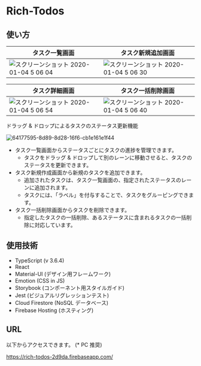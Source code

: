 # Rich-Todos

## 使い方

| タスク一覧画面                                                                                                                                 | タスク新規追加画面                                                                                                                             |
| ---------------------------------------------------------------------------------------------------------------------------------------------- | ---------------------------------------------------------------------------------------------------------------------------------------------- |
| ![スクリーンショット 2020-01-04 5 06 04](https://user-images.githubusercontent.com/46975885/71746584-a1174500-2eb0-11ea-83bb-db3773512fb3.png) | ![スクリーンショット 2020-01-04 5 06 30](https://user-images.githubusercontent.com/46975885/71746613-b12f2480-2eb0-11ea-8e26-dc0bc8940ceb.png) |

| タスク詳細画面                                                                                                                                 | タスク一括削除画面                                                                                                                             |
| ---------------------------------------------------------------------------------------------------------------------------------------------- | ---------------------------------------------------------------------------------------------------------------------------------------------- |
| ![スクリーンショット 2020-01-04 5 06 54](https://user-images.githubusercontent.com/46975885/71746702-f81d1a00-2eb0-11ea-9e7f-4d3eb8a8106a.png) | ![スクリーンショット 2020-01-04 5 06 40](https://user-images.githubusercontent.com/46975885/71746689-eb002b00-2eb0-11ea-86b5-6215afaabead.png) |

ドラッグ & ドロップによるタスクのステータス更新機能

![64177595-8d89-8d28-16f6-cb1e161e1f44](https://user-images.githubusercontent.com/46975885/71746814-4f22ef00-2eb1-11ea-912c-8801ae913f81.gif)

- タスク一覧画面からステータスごとにタスクの進捗を管理できます。
  - タスクをドラッグ & ドロップして別のレーンに移動させると、タスクのステータスを更新できます。
- タスク新規作成画面から新規のタスクを追加できます。
  - 追加されたタスクは、タスク一覧画面の、指定されたステータスのレーンに追加されます。
  - タスクには、「ラベル」を付与することで、タスクをグルーピングできます。
- タスク一括削除画面からタスクを削除できます。
  - 指定したタスクの一括削除、あるステータスに含まれるタスクの一括削除に対応しています。

## 使用技術

- TypeScript (v 3.6.4)
- React
- Material-UI (デザイン用フレームワーク)
- Emotion (CSS in JS)
- Storybook (コンポーネント用スタイルガイド)
- Jest (ビジュアルリグレッションテスト)
- Cloud Firestore (NoSQL データベース)
- Firebase Hosting (ホスティング)

## URL

以下からアクセスできます。 (\* PC 推奨)

https://rich-todos-2d9da.firebaseapp.com/
